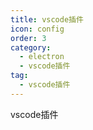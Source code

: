 ```yaml
---
title: vscode插件
icon: config
order: 3
category:
  - electron
  - vscode插件
tag:
  - vscode插件
---
```


vscode插件